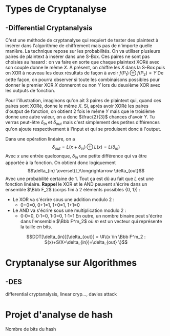 


# Types de Cryptanalyse

## -Differential Cryptanalysis
C'est une méthode de cryptanalyse qui requiert de tester des plaintext à insérer dans l'algorithme de chiffrement mais pas de n'importe quelle manière.
La technique repose sur les probabilités.
On va utiliser plusieurs paires de plaintext à insérer dans une S-Box.
Ces paires ne sont pas choisies au hasard : on va faire en sorte que chaque plaintext XORé avec son couple donne le même $X$.
À présent, on chiffre les $X$ dans la S-Box puis on XOR à nouveau les deux résultats de façon à avoir $f(P_1)\oplus f(P_2) = Y$
De cette façon, on pourra observer si toute les combinaisons possibles pour donner le premier XOR $X$ donneront ou non $Y$ lors du deuxième XOR avec les outputs de fonction.

Pour l'illustration, imaginons qu'on ait 3 paires de plaintext qui, quand ces paires sont XORé, donne le même $X$. Si, après avoir XORé les paires d'output de fonction, on obtient 2 fois le même $Y$ mais que le troisième donne une autre valeur, on a donc $\frac{2}{3}$ chances d'avoir $Y$. 
Tu verras peut-être $\delta _{in}$ et $\delta _{out}$ mais c'est simplement des petites différences qu'on ajoute respectivement à l'input et qui se produisent donc à l'output.

Dans une opération linéaire, on a
$$\delta _{out} = L(x+\delta_{in}) \oplus L(x) = L(\delta_{in})$$
Avec $x$ une entrée quelconque, $\delta_{in}$ une petite différence qui va être apportée à la fonction.
On obtient donc logiquement
$$\delta_{in} \overset{L}\longrightarrow \delta_{out}$$ Avec une probabilité certaine de 1. Tout ça est dû au fait que $L$ est une fonction linéaire.
**Rappel** le XOR et le AND peuvent s'écrire dans un ensemble $\Bbb F_2$ (corps fini à 2 éléments possibles {0, 1}) :
- Le XOR va s'écrire sous une addition modulo 2 :
	- 0+0=0, 0+1=1, 1+0=1, 1+1=0
- Le AND va s'écrire sous une multiplication modulo 2 :
	- 0⋅0=0, 0⋅1=0, 1⋅0=0, 1⋅1=1
En outre, un nombre binaire peut s'écrire dans l'ensemble $\Bbb F^m_2$ où $m$ est un vecteur qui représente la taille en bits.


$$DDT[\delta_{in}][\delta_{out}] = \#\{x \in \Bbb F^m_2 : S(x)+S(X+\delta_{in})=\delta_{out} \}$$



# Cryptanalyse sur Algorithmes

## -DES
differential cryptanalysis, linear cryp..., davies attack








# Projet d'analyse de hash

Nombre de bits du hash